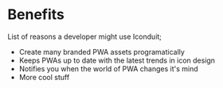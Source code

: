 # Benefits

List of reasons a developer might use Iconduit;

- Create many branded PWA assets programatically
- Keeps PWAs up to date with the latest trends in icon design
- Notifies you when the world of PWA changes it's mind
- More cool stuff
